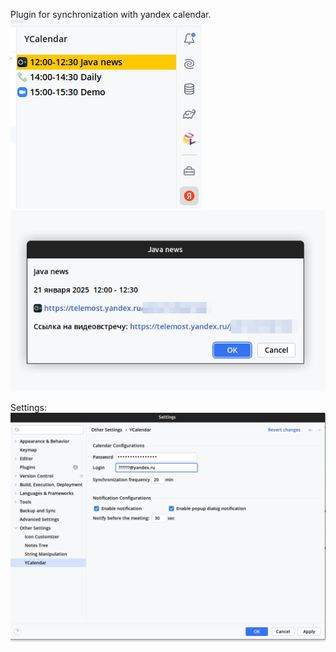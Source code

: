 Plugin for synchronization with yandex calendar.     
![img.png](doc/img2.png)
![img.png](doc/img3.png)

Settings:     
![img.png](doc/img.png)
